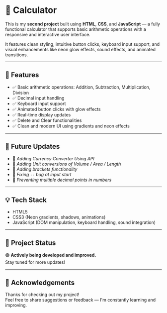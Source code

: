 # 🧮 Calculator

This is my **second project** built using **HTML**, **CSS**, and **JavaScript** — a fully functional calculator that supports basic arithmetic operations with a responsive and interactive user interface.

It features clean styling, intuitive button clicks, keyboard input support, and visual enhancements like neon glow effects, sound effects, and animated transitions.

---

## 🚀 Features

- ✅ Basic arithmetic operations: Addition, Subtraction, Multiplication, Division  
- ✅ Decimal input handling  
- ✅ Keyboard input support  
- ✅ Animated button clicks with glow effects  
- ✅ Real-time display updates  
- ✅ Delete and Clear functionalities  
- ✅ Clean and modern UI using gradients and neon effects  

---

## 🔧 Future Updates

- 🔄 *Adding Currency Converter Using API*  
- 📐 *Adding Unit conversions of Volume / Area / Length*  
- 🧮 *Adding brackets functionality*  
- 🐞 *Fixing `--` bug at input start*  
- 🔢 *Preventing multiple decimal points in numbers*  

---

## 💡 Tech Stack

- HTML5  
- CSS3 (Neon gradients, shadows, animations)  
- JavaScript (DOM manipulation, keyboard handling, sound integration)  

---

## 📁 Project Status

🟢 **Actively being developed and improved.**  
Stay tuned for more updates!

---

## 🙌 Acknowledgements

Thanks for checking out my project!  
Feel free to share suggestions or feedback — I'm constantly learning and improving.
